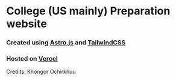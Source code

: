 # College (US mainly) Preparation website

### Created using [Astro.js](astro.build) and [TailwindCSS](tailwindcss.com)

### Hosted on [Vercel](vercel.com)

Credits: Khongor Ochirkhuu
